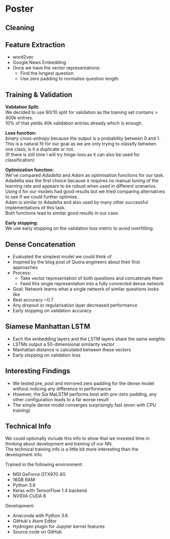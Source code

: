 # Poster

## Cleaning

## Feature Extraction
- word2vec
- Google News Embedding
- Once we have the vector representations:
  - Find the longest question
  - Use zero padding to normalise question length

## Training & Validation
**Validation Split:**  
We decided to use 90/10 split for validation as the training set contains > 400k entries.  
10% of that yields 40k validation entries already which is enough.

**Loss function:**  
*binary cross-entropy* because the output is a probability between 0 and 1.  
This is a natural fit for our goal as we are only trying to classify between one class; is it a duplicate or not.  
(If there is still time I will try hinge-loss as it can also be used for classification)

**Optimization function:**  
We've compared *Adadelta* and *Adam* as optimisation functions for our task.  
Adadelta was the first choice because it requires no manual tuning of the learning rate and appears to be robust when used in different scenarios.  
Using it for our models had good results but we tried comparing alternatives to see if we could further optimise.  
Adam is similar to Adadelta and also used by many other successful implementations of this task.  
Both functions lead to similar good results in our case.

**Early stopping:**  
We use early stopping on the validation loss metric to avoid overfitting.

## Dense Concatenation
- Evaluated the simplest model we could think of
- Inspired by the blog post of Quora engineers about their first approaches
- Process:
  - Take vector representation of both questions and concatenate them
  - Feed this single representation into a fully connected dense network
- Goal: Network learns what a single network of similar questions looks like
- Best accuracy ~0.7
- Any dropout or regularisation layer decreased performance
- Early stopping on validation accuracy

## Siamese Manhattan LSTM
- Each the embedding layers and the LSTM layers share the same weights
- LSTMs output a 50-dimensional similarity vector
- Manhattan distance is calculated between these vectors
- Early stopping on validation loss

## Interesting Findings
- We tested pre, post and mirrored zero padding for the dense model without noticing any difference in performance
- However, the Sia MaLSTM performs best with pre-zero padding, any other configuration leads to a far worse result
- The simple dense model converges surprisingly fast (even with CPU training)

## Technical Info
We could optionally include this info to show that we invested time in thinking about development and training of our NN.  
The technical training info is a little bit more interesting than the development info.  

Trained in the following environment:
- MSI GeForce GTX970 4G
- 16GB RAM
- Python 3.6
- Keras with TensorFlow 1.4 backend
- NVIDIA CUDA 8

Development:
- Anaconda with Python 3.6
- GitHub's Atom Editor
- Hydrogen plugin for Jupyter kernel features
- Source code on GitHub
